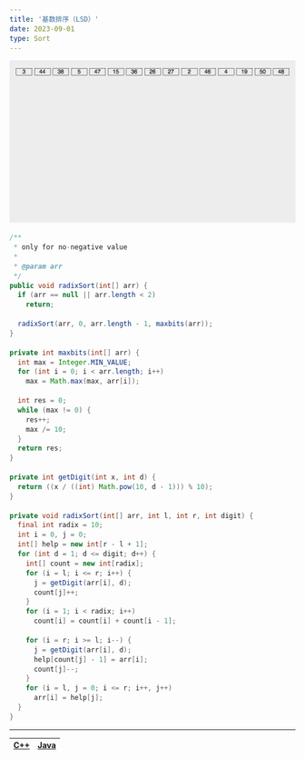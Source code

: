 ```yaml
---
title: '基数排序（LSD）'
date: 2023-09-01
type: Sort
---
```


![基数排序（LSD）](/public/images/ds/radixSort.gif)

```java
/**
 * only for no-negative value
 *
 * @param arr
 */
public void radixSort(int[] arr) {
  if (arr == null || arr.length < 2)
    return;

  radixSort(arr, 0, arr.length - 1, maxbits(arr));
}

private int maxbits(int[] arr) {
  int max = Integer.MIN_VALUE;
  for (int i = 0; i < arr.length; i++)
    max = Math.max(max, arr[i]);

  int res = 0;
  while (max != 0) {
    res++;
    max /= 10;
  }
  return res;
}

private int getDigit(int x, int d) {
  return ((x / ((int) Math.pow(10, d - 1))) % 10);
}

private void radixSort(int[] arr, int l, int r, int digit) {
  final int radix = 10;
  int i = 0, j = 0;
  int[] help = new int[r - l + 1];
  for (int d = 1; d <= digit; d++) {
    int[] count = new int[radix];
    for (i = l; i <= r; i++) {
      j = getDigit(arr[i], d);
      count[j]++;
    }
    for (i = 1; i < radix; i++)
      count[i] = count[i] + count[i - 1];

    for (i = r; i >= l; i--) {
      j = getDigit(arr[i], d);
      help[count[j] - 1] = arr[i];
      count[j]--;
    }
    for (i = l, j = 0; i <= r; i++, j++)
      arr[i] = help[j];
  }
}
```

<hr/>

| [C++](https://github.com/ZhengKe996/DS/blob/main/src/radix_sort/radix_sort.cpp) | [Java](https://github.com/ZhengKe996/DS/blob/main/src/radix_sort/radix_sort.java) |
| :-----------------------------------------------------------------------------: | :-------------------------------------------------------------------------------: |
